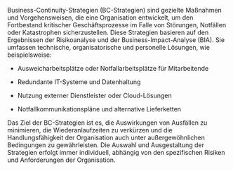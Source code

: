 
Business-Continuity-Strategien (BC-Strategien) sind gezielte Maßnahmen und Vorgehensweisen, die eine Organisation entwickelt, um den Fortbestand kritischer Geschäftsprozesse im Falle von Störungen, Notfällen oder Katastrophen sicherzustellen. Diese Strategien basieren auf den Ergebnissen der Risikoanalyse und der Business-Impact-Analyse (BIA). Sie umfassen technische, organisatorische und personelle Lösungen, wie beispielsweise:

- Ausweicharbeitsplätze oder Notfallarbeitsplätze für Mitarbeitende
    
- Redundante IT-Systeme und Datenhaltung
    
- Nutzung externer Dienstleister oder Cloud-Lösungen
    
- Notfallkommunikationspläne und alternative Lieferketten
    

Das Ziel der BC-Strategien ist es, die Auswirkungen von Ausfällen zu minimieren, die Wiederanlaufzeiten zu verkürzen und die Handlungsfähigkeit der Organisation auch unter außergewöhnlichen Bedingungen zu gewährleisten. Die Auswahl und Ausgestaltung der Strategien erfolgt immer individuell, abhängig von den spezifischen Risiken und Anforderungen der Organisation.